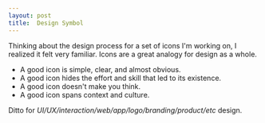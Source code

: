 ```yaml
---
layout: post
title:  Design Symbol
---
```

Thinking about the design process for a set of icons I'm working on, I realized it felt very familiar. Icons are a great analogy for design as a whole. 

* A good icon is simple, clear, and almost obvious.
* A good icon hides the effort and skill that led to its existence. 
* A good icon doesn't make you think.
* A good icon spans context and culture.

Ditto for *UI/UX/interaction/web/app/logo/branding/product/etc* design.
